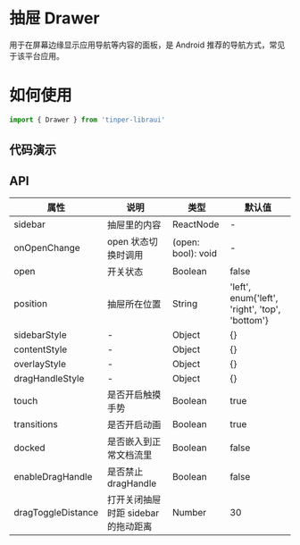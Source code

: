 # 抽屉 Drawer

用于在屏幕边缘显示应用导航等内容的面板，是 Android 推荐的导航方式，常见于该平台应用。

# 如何使用

```js
import { Drawer } from 'tinper-libraui'

```

## 代码演示

## API

| 属性 | 说明 | 类型 | 默认值 |
|----|-----|------|------|
| sidebar | 抽屉里的内容 | ReactNode | - |
| onOpenChange | open 状态切换时调用 | (open: bool): void | - |
| open | 开关状态 | Boolean | false |
| position | 抽屉所在位置 | String | 'left', enum{'left', 'right', 'top', 'bottom'} |
| sidebarStyle | - | Object | {} |
| contentStyle | - | Object | {} |
| overlayStyle | - | Object | {} |
| dragHandleStyle | - | Object | {} |
| touch | 是否开启触摸手势 | Boolean | true |
| transitions | 是否开启动画 | Boolean | true |
| docked | 是否嵌入到正常文档流里 | Boolean | false |
| enableDragHandle | 是否禁止 dragHandle | Boolean | false |
| dragToggleDistance | 打开关闭抽屉时距 sidebar 的拖动距离 | Number | 30 |
